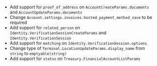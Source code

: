 * Add support for `proof_of_address` on `AccountCreateParams.documents` and `AccountUpdateParams.documents`
* Change `Account.settings.invoices.hosted_payment_method_save` to be required
* Add support for `related_person` on `Identity.VerificationSessionCreateParams` and `Identity.VerificationSession`
* Add support for `matching` on `Identity.VerificationSession.options`
* Change type of `Terminal.LocationUpdateParams.display_name` from `string` to `emptyable(string)`
* Add support for `status` on `Treasury.FinancialAccountListParams`